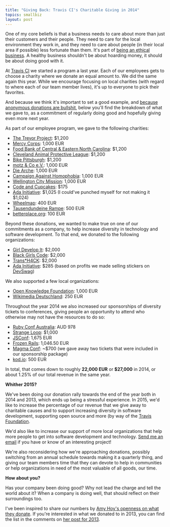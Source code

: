 ```yaml
---
title: "Giving Back: Travis CI's Charitable Giving in 2014"
topics: smallbiz
layout: post
---
```

One of my core beliefs is that a business needs to care about more than just
their customers and their people. They need to care for the local environment
they work in, and they need to care about people (in their local area if
possible) less fortunate than them. It's part of [being an ethical
business](http://www.paperplanes.de/2014/3/27/building-an-ethical-business.html).
A healthy business shouldn't be about hoarding money, it should be about doing
good with it.

At [Travis CI](https://travis-ci.com) we started a program a last year. Each of
our employees gets to choose a charity where we donate an equal amount to. We
did the same again this year. While we encourage focusing on local charities
(with regard to where each of our team member lives), it's up to everyone to
pick their favorites.

And because we think it's important to set a good example, and [because
anonymous donations are
bullshit](http://blog.codestarter.org/post/68888941744/anonymous-donations-are-bullshit),
below you'll find the breakdown of what we gave to, as a commitment of regularly
doing good and hopefully giving even more next year.

As part of our employee program, we gave to the following charities:

* [The Trevor Project](http://www.thetrevorproject.org): $1,200
* [Mercy Corps](http://www.mercycorps.org): 1,000 EUR
* [Food Bank of Central & Eastern North Carolina](http://www.foodbankcenc.org/):
  $1,200
* [Cleveland Animal Protective League](https://clevelandapl.org): $1,200
* [Bike Pittsburgh](http://bikepgh.org): $1,200
* [motz & Co e.V.](http://www.motz-berlin.de/index.php): 1,000 EUR
* [Die
  Arche](https://www.betterplace.org/de/projects/7910-arche-mittagstisch-fur-bedurftige-kinder):
  1,000 EUR
* [Campaign Against Homophobia](http://www.kph.org.pl): 1,000 EUR
* [Wellington City Mission](http://www.wellingtoncitymission.org.nz): 1,000 EUR
* [Code and
  Cupcakes](https://www.indiegogo.com/projects/laptops-for-code-and-cupcakes-workshops/x/9504223):
  $175
* [Ada Initiative](https://adainitiative.org): $1,025 (I could've punched myself
  for not making it $1,024)
* [Wheelmap](http://wheelmap.org): 400 EUR
* [Tausendundeine Rampe](http://wheelmap.org/projekte/mobile-rampen/): 500 EUR
* [betterplace.org](https://www.betterplace.org): 100 EUR

Beyond these donations, we wanted to make true on one of our commitments as a
company, to help increase diversity in technology and software development. To
that end, we donated to the following organizations:

* [Girl Develop It](http://www.girldevelopit.com): $2,000
* [Black Girls Code](http://www.blackgirlscode.com): $2,000
* [Trans*H4CK](http://www.transhack.org): $2,000
* [Ada Initiative](https://adainitiative.org): $285 (based on profits we made
selling stickers on [DevSwag](http://devswag.com))

We also supported a few local organizations:

* [Open Knowledge Foundation](http://okfn.de): 1,000 EUR
* [Wikimedia Deutschland](https://wikimedia.de): 250 EUR

Throughout the year 2014 we also increased our sponsorships of diversity tickets
to conferences, giving people an opportunity to attend who otherwise may not
have the resources to do so:

* [Ruby Conf Australia](http://www.rubyconf.org.au/): AUD 978
* [Strange Loop](https://thestrangeloop.com/attendees/diversity-scholarships):
  $1,000
* [JSConf](http://2014.jsconf.eu/news/2014/08/15/diversity-tickets.html): 1,675
  EUR
* [Frozen Rails](http://2014.frozenrails.eu): 1,046.50 EUR
* [Magma Conf](http://blog.travis-ci.com/2014-06-10-magmaconf-2014/): ~$700 (we
  gave away two tickets that were included in our sponsorship package)
* [kod.io](http://foundation.travis-ci.org/2014/02/19/diversity-tickets/): 500
  EUR

In total, that comes down to roughly **22,000 EUR** or **$27,000** in 2014, or
about 1.25% of our total revenue in the same year.

**Whither 2015?**

We've been doing our donation rally towards the end of the year both in 2014 and
2013, which ends up being a stressful experience. In 2015, we'd like to increase
the percentage of our revenue that we give away to charitable causes and to
support increasing diversity in software development, supporting open source and
more (by way of the [Travis Foundation](http://foundation.travis-ci.org).

We'd also like to increase our support of more local organizations that help
more people to get into software development and technology. [Send me an
email](mailto:mathias@travis-ci.com) if you have or know of an interesting
project!

We're also reconsidering how we're approaching donations, possibly switching
from an annual schedule towards making it a quarterly thing, and giving our team
members time that they can devote to help in communities or help organizations
in need of the most valuable of all goods, our time.

**How about you?**

Has your company been doing good? Why not lead the charge and tell the world
about it? When a company is doing well, that should reflect on their
surroundings too.

I've been inspired to share our numbers by [Amy Hoy's openness on what they
donate](https://unicornfree.com/2014/the-responsibility-to-give-back-our-charitable-giving-in-2014).
If you're interested in what we donated to in 2013, you can find the list in the
comments on [her post for
2013](https://unicornfree.com/2013/the-responsibility-to-give-back-2013-charity-breakdown).
